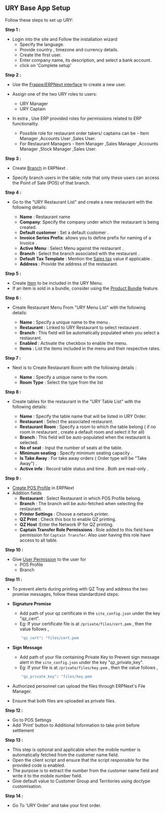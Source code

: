 ## URY Base App Setup 

Follow these steps to set up URY:

**Step 1 :**

- Login into the site and Follow the installation wizard 
	- Specify the language.
	- Provide country , timezone and currency details.
	- Create the first user.
	- Enter company name, its description, and select a bank account.
	- click on 'Complete setup'
	
**Step 2 :**

- Use the [Frappe/ERPNext interface](https://docs.erpnext.com/docs/user/manual/en/adding-users) to create a new user. 

- Assign one of the two URY roles to users:
	- URY Manager 
	- URY Captain 

- In extra , Use ERP provided roles for permissions related to ERP functionality.
	- Possible role for restaurant order takers/ captains can be - Item Manager ,Accounts User ,Sales User.
	- For Restaurant Managers - Item Manager ,Sales Manager ,Accounts Manager ,Stock Manager ,Sales User.
	

**Step 3 :**

- Create [Branch](https://frappehr.com/docs/v14/en/branch) in ERPNext .

- Specify branch users in the table; note that only these users can access the Point of Sale (POS) of that branch.

**Step 4 :**

- Go to the "URY Restaurant List" and create a new restaurant with the following details:

	- **Name** : Restaurant name
	- **Company**: Specify the company under which the restaurant is being created.
	- **Default customer** : Set a default customer .
	- **Invoice Series Prefix**: allows you to define prefix for naming of a Invoice .
	- **Active Menu** : Select Menu against the restaurant .
	-  **Branch** : Select the branch associated with the restaurant .
	- **Default Tax Template** : Mention the [Sales tax](https://docs.erpnext.com/docs/user/manual/en/sales-taxes-and-charges-template) value if applicable .
	- **Address** : Provide the address of the restaurant.


**Step 5 :**

- Create [Item](https://docs.erpnext.com/docs/user/manual/en/item) to be included in the URY Menu.
- If an item is sold in a bundle, consider using the [Product Bundle](https://docs.erpnext.com/docs/user/manual/en/product-bundle) feature.


**Step 6 :**

- Create Restaurant Menu From "URY Menu List" with the following details:

	- **Name** : Specify a unique name to the menu .
	- **Restaurant** : Linked to URY Restaurant to select restaurant .
	- **Branch** : This field will be automatically populated when you select a restaurant.
	- **Enabled** : Activate the checkbox to enable the menu.
	- **Items** : List the items included in the menu and their respective rates.


**Step 7 :**

- Next is to Create Restaurant Room with the following details :

	- **Name** : Specify a unique name to the room.
	- **Room Type** : Select the type from the list

**Step 8 :**

- Create tables for the restaurant in the "URY Table List" with the following details:

	- **Name** : Specify the table name that will be listed in URY Order.
	- **Restaurant** : Select the associated restaurant.
	- **Restaurant Room** : Specify a room to which the table belong ( if no room in restaurant , create a default room and select it for all)
	- **Branch** : This field will be auto-populated when the restaurant is selected.
	- **No of seat** : Input the number of seats at the table.
	- **Minimum seating** : Specify minimum seating capacity .
	- **Is Take Away** : For take away orders ( Order type will be "Take Away") .
	- **Active info** : Record table status and time . Both are read-only .


**Step 9 :**

- [Create POS Profile](https://docs.erpnext.com/docs/user/manual/en/pos-profile) in ERPNext
- Addition fields 
	- **Restaurant** : Select Restaurant in which POS Profile belong.
	- **Branch** :  The branch will be auto-fetched when selecting the restaurant.
	- **Printer Settings** : Choose a network printer. 
	- **QZ Print** :  Check this box to enable QZ printing.
	- **QZ Host** :Enter the Network IP for QZ printing.
	- **Captain Transfer Role Permissions** : Role added to this field have permission for `Captain Transfer`. Also user having this role have access to all table.

**Step 10 :**

- Give [User Permission](https://docs.erpnext.com/docs/user/manual/en/user-permissions) to the user for 
	- POS Profile 
	- Branch

**Step 11 :**

- To prevent alerts during printing with QZ Tray and address the two promise messages, follow these standardized steps:

- **Signature Promise** 
	- Add path of your qz certificate in the `site_config.json` under the key "qz_cert".
	- Eg: If your certificate file is at `/private/files/cert.pem` , then the value follows ,

	```sh
		"qz_cert": "files/cert.pem
	```
- **Sign Message**
	- Add path of your file containing Private Key to Prevent sign message alert in the `site_config.json` under
	the key "qz_private_key".
	- Eg: If your file is at `/private/files/key.pem` , then the value follows ,

	```sh
		"qz_private_key": "files/key.pem
	```
- Authorized personnel can upload the files through ERPNext's File Manager.
- Ensure that both files are uploaded as private files.

**Step 12 :**

- Go to POS Settings
- Add 'Print' button to Additional Information to take print before settlement

**Step 13 :**

- This step is optional and applicable when the mobile number is automatically fetched from the customer name field.
- Open the client script and ensure that the script responsible for the provided code is enabled.
- The purpose is to extract the number from the customer name field and write it to the mobile number field.
- Give default value to Customer Group and Territories using doctype customisation.

**Step 14 :**

- Go To 'URY Order' and take your first order.

